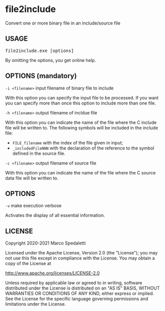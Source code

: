 # file2include
Convert one or more binary file in an include/source file

## USAGE

<pre>file2include.exe [options]</pre>

By omitting the options, you get online help.

## OPTIONS (mandatory)

`-i <filename>` input filename of binary file to include

With this option you can specify the input file to be processed. If you want you can specify more than once this option to include more than one file.

`-h <filename>` output filename of incldue file

With this option you can indicate the name of the file where the C include file will be written to. The following symbols will be included in the include file:
 - `FILE_filename` with the index of the file given in input;
 - `_includedFileNNN` with the declaration of the reference to the symbol defined in the source file.

`-c <filename>` output filename of source file

With this option you can indicate the name of the file where the C source data file will be written to.

## OPTIONS

`-v`            make execution verbose

Activates the display of all essential information.

## LICENSE
Copyright 2020-2021 Marco Spedaletti

Licensed under the Apache License, Version 2.0 (the "License");
you may not use this file except in compliance with the License.
You may obtain a copy of the License at

http://www.apache.org/licenses/LICENSE-2.0

Unless required by applicable law or agreed to in writing, software
distributed under the License is distributed on an "AS IS" BASIS,
WITHOUT WARRANTIES OR CONDITIONS OF ANY KIND, either express or implied.
See the License for the specific language governing permissions and
limitations under the License.